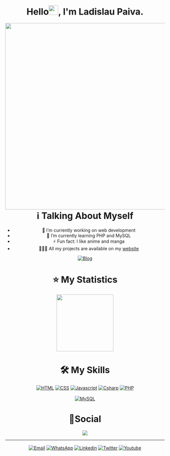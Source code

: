 <div align="center">
  
# Hello<img src="https://raw.githubusercontent.com/kaueMarques/kaueMarques/master/hi.gif" width="30px">, I'm Ladislau Paiva.

<div align="right">
<a href="https://github.com/ladislaubpaiva">
<img align="right" height="590em" src="https://raw.githubusercontent.com/gist/ladislaubpaiva/4395d35d13d99280ff80252c20ba3f20/raw/6927089a2c3a9f18c6cb8501ce3c96f1a8b29939/digitalcard.svg"/></a>
</div>

  <h1>ℹ️ Talking About Myself</h1> 
    
- 🔭 I’m currently working on web development<br>
- 🌱 I’m currently learning PHP and MySQL<br>
- ⚡ Fun fact: I like anime and manga
- 🧑🏽‍💻 All my projects are available on my <a href="https://ladislaubpaiva.pages.dev">website</a>
  
[![Blog](https://img.shields.io/website?label=ladislaubpaiva.pages.dev&style=for-the-badge&url=https://ladislaubpaiva.pages.dev)](https://ladislaubpaiva.pages.dev)
  
<h1>⭐ My Statistics</h1>
  
<img height="180em" src="https://github-readme-stats.vercel.app/api/top-langs/?username=ladislaubpaiva&layout=compact&langs_count=8&theme=dracula"/>

<h1>🛠️ My Skills</h1>  
<a href="https://github.com/ladislaubpaiva">
<img align="center" alt="HTML" src="https://img.shields.io/badge/HTML5-E34F26?style=for-the-badge&logo=html5&logoColor=white"></a>
<a href="https://github.com/ladislaubpaiva">
<img align="center" alt="CSS" src="https://img.shields.io/badge/CSS3-1572B6?style=for-the-badge&logo=css3&logoColor=white"></a>
<a href="https://github.com/ladislaubpaiva">
<img align="center" alt="Javascript" src="https://img.shields.io/badge/JavaScript-F7DF1E?style=for-the-badge&logo=javascript&logoColor=black"></a>
<a href="https://github.com/ladislaubpaiva">
<img align="center" alt="Csharp" src="https://img.shields.io/badge/C%23-239120?style=for-the-badge&logo=c-sharp&logoColor=white"></a>
<a href="https://github.com/ladislaubpaiva">
<img align="center" alt="PHP" src="https://img.shields.io/badge/PHP-777BB4?style=for-the-badge&logo=php&logoColor=white"></a>
<br>
<br>
<a href="https://github.com/ladislaubpaiva">
<img align="center" alt="MySQL" src="https://img.shields.io/badge/MySQL-00000F?style=for-the-badge&logo=mysql&logoColor=white"></a>


<h1>🔗Social</h1>
  <a href="https://twitter.com/ladislaubpaiva">
<img src="https://github-readme-twitter.gazf.vercel.app/api?id=ladislaubpaiva&show_reply=off&layout=wide"/></a>
  <div><hr>
  <a href="mailto:ladislaubpaiva@hotmail.com" target="_blank">
<img align="center" alt="Email" src="https://img.shields.io/badge/Gmail-D14836?style=for-the-badge&logo=gmail&logoColor=white"></a>
<a href="https://wa.me/message/C4AULT2XI4BUO1" target="_blank">
<img align="center" alt="WhatsApp" src="https://img.shields.io/badge/WhatsApp-25D366?style=for-the-badge&logo=whatsapp&logoColor=white"></a>
<a href="https://www.linkedin.com/in/ladislaubpaiva/" target="_blank">
<img align="center" alt=Linkedin src="https://img.shields.io/badge/LinkedIn-0077B5?style=for-the-badge&logo=linkedin&logoColor=white"></a>
<a href="https://twitter.com/ladislaubpaiva" target="_blank">
<img align="center" alt="Twitter" src="https://img.shields.io/badge/Twitter-1DA1F2?style=for-the-badge&logo=twitter&logoColor=white"></a>
<a href="https://www.youtube.com/channel/UCyrEfX3MSjYwvWEnf8MD45g" target="_blank">
<img align="center" alt="Youtube" src="https://img.shields.io/badge/YouTube-FF0000?style=for-the-badge&logo=youtube&logoColor=white"></a></div>
  
</div>

